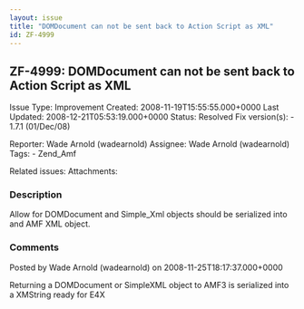```yaml
---
layout: issue
title: "DOMDocument can not be sent back to Action Script as XML"
id: ZF-4999
---
```


ZF-4999: DOMDocument can not be sent back to Action Script as XML
-----------------------------------------------------------------

 Issue Type: Improvement Created: 2008-11-19T15:55:55.000+0000 Last Updated: 2008-12-21T05:53:19.000+0000 Status: Resolved Fix version(s): - 1.7.1 (01/Dec/08)
 
 Reporter:  Wade Arnold (wadearnold)  Assignee:  Wade Arnold (wadearnold)  Tags: - Zend\_Amf
 
 Related issues: 
 Attachments: 
### Description

Allow for DOMDocument and Simple\_Xml objects should be serialized into and AMF XML object.

 

 

### Comments

Posted by Wade Arnold (wadearnold) on 2008-11-25T18:17:37.000+0000

Returning a DOMDocument or SimpleXML object to AMF3 is serialized into a XMString ready for E4X

 

 
